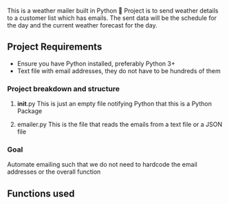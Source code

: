 This is a weather mailer built in Python :snake: Project is to send weather details to a customer list which has emails. 
The sent data will be the schedule for the day and the current weather forecast for the day.

## Project Requirements

+ Ensure you have Python installed, preferably Python 3+
+ Text file with email addresses, they do not have to be hundreds of them

### Project breakdown and structure
   1. __init__.py
        This is just an empty file notifying Python that this is a Python Package
   
   2. emailer.py
        This is the file that reads the emails from a text file or a JSON file
        
### Goal

Automate emailing such that we do not need to hardcode the email addresses or the overall function

## Functions used


